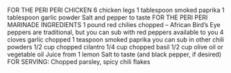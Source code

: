 FOR THE PERI PERI CHICKEN
6 chicken legs
1 tablespoon smoked paprika
1 tablespoon garlic powder
Salt and pepper to taste
FOR THE PERI PERI MARINADE INGREDIENTS
1 pound red chilies chopped – African Bird’s Eye peppers are traditional, but you can sub with red peppers available to you
4 cloves garlic chopped
1 teaspoon smoked paprika you can sub in other chili powders
1/2 cup chopped cilantro
1/4 cup chopped basil
1/2 cup olive oil or vegetable oil
Juice from 1 lemon
Salt to taste (and black pepper, if desired)
FOR SERVING: Chopped parsley, spicy chili flakes